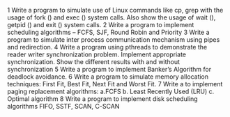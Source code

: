1 Write a program to simulate use of Linux commands like cp, grep with the usage of fork () and exec () system calls. Also show the usage of wait (), getpid () and exit () system calls.
2 Write a program to implement scheduling algorithms – FCFS, SJF, Round Robin and Priority
3 Write a program to simulate inter process communication mechanism using pipes and redirection.
4 Write a program using pthreads to demonstrate the reader writer synchronization problem. Implement appropriate synchronization. Show the different results with and without synchronization
5 Write a program to implement Banker’s Algorithm for deadlock avoidance.
6 Write a program to simulate memory allocation techniques: First Fit, Best Fit, Next Fit and Worst Fit.
7 Write a to implement paging replacement algorithms: a.FCFS b. Least Recently Used (LRU) c. Optimal algorithm
8 Write a program to implement disk scheduling algorithms FIFO, SSTF, SCAN, C-SCAN
